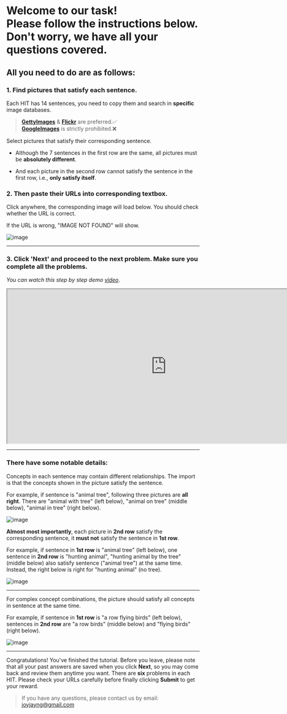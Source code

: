 # Welcome to our task!<br/>Please follow the instructions below.<br/>Don't worry, we have all your questions covered.

## All you need to do are as follows:

### 1. Find pictures that satisfy each sentence.

Each HIT has 14 sentences, you need to copy them and search in **specific** image databases.

>[**GettyImages**](https://www.gettyimages.com) & [**Flickr**](https://www.flickr.com) are preferred.✅<br/>[**GoogleImages**](https://images.google.com) is strictly prohibited.❌

Select pictures that satisfy their corresponding sentence.

+ Although the 7 sentences in the first row are the same, all pictures must be **absolutely different**.

+ And each picture in the second row cannot satisfy the sentence in the first row, i.e., **only satisfy itself**.

<!-- The **sentence** could be broken down into a few **"concepts"**, such as *category* (ex. dog, cat, etc.), *color* (ex. red, white, etc.), *shape* (ex. square, round, etc.), *size* (ex. small, big, etc.), *material* (ex. metal, glass, etc.), *containment* (ex. in a plate, on a table, etc.).

The concept could also be a bit complex, such as *scent*, *taste*, *nutrition*, *functionality* (ex. object that can fly, swim, etc.), *affordance* (ex. object that can be used to cut, drivable, etc.), *factual knowledge* (ex. US capital, etc.), *meta class* (ex. canine, rodent, etc.), *relation* (ex. A inside B, etc.), *interesting properties* (ex. rusty, broken, sharp, etc.). -->

### 2. Then paste their URLs into corresponding textbox.

Click anywhere, the corresponding image will load below. You should check whether the URL is correct.

If the URL is wrong, "IMAGE NOT FOUND" will show.

![image](https://bongard-ow.s3.ap-northeast-2.amazonaws.com/images/tutorial/1.jpg)

---

### 3. Click 'Next' and proceed to the next problem. Make sure you complete all the problems.

*You can watch this step by step demo [video](https://www.youtube.com/watch?v=o4eLRFnWQNU)*.

<iframe width="830" height="402" src="https://www.youtube.com/embed/o4eLRFnWQNU"> </iframe>

---

### There have some notable details:

Concepts in each sentence may contain different relationships. The import is that the concepts shown in the picture satisfy the sentence.

For example, if sentence is "animal tree", following three pictures are **all right**. There are "animal with tree" (left below), "animal on tree" (middle below), "animal in tree" (right below).

![image](https://bongard-ow.s3.ap-northeast-2.amazonaws.com/images/tutorial/2.jpg)

**Almost most importantly**, each picture in **2nd row** satisfy the corresponding sentence, it **must not** satisfy the sentence in **1st row**.

For example, if sentence in **1st row** is "animal tree" (left below), one sentence in **2nd row** is "hunting animal", "hunting animal by the tree" (middle below) also satisfy sentence  ("animal tree") at the same time. Instead, the right below is right for "hunting animal" (no tree).

![image](https://bongard-ow.s3.ap-northeast-2.amazonaws.com/images/tutorial/3.jpg)

---

For complex concept combinations, the picture should satisfy all concepts in sentence at the same time.

For example, if sentence in **1st row** is "a row flying birds" (left below), sentences in **2nd row** are "a row birds" (middle below) and "flying birds" (right below).

![image](https://bongard-ow.s3.ap-northeast-2.amazonaws.com/images/tutorial/4.jpg)

---

Congratulations! You've finished the tutorial. Before you leave, please note that all your past answers are saved when you click **Next**, so you may come back and review them anytime you want. There are **six** problems in each HIT. Please check your URLs carefully before finally clicking **Submit** to get your reward.

> If you have any questions, please contact us by email: joyjayng@gmail.com
